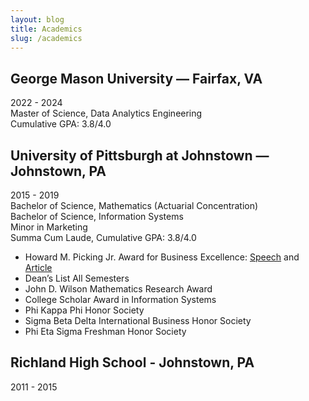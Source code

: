 ```yaml
---
layout: blog
title: Academics
slug: /academics
---
```


## George Mason University —  Fairfax, VA	<br /> 
2022 - 2024 <br />
Master of Science, Data Analytics Engineering <br />
Cumulative GPA: 3.8/4.0 <br />

## University of Pittsburgh at Johnstown — Johnstown, PA <br />
2015 - 2019 <br />
Bachelor of Science, Mathematics (Actuarial Concentration) <br />
Bachelor of Science, Information Systems <br />
Minor in Marketing <br />
Summa Cum Laude, Cumulative GPA: 3.8/4.0 <br />

* Howard M. Picking Jr. Award for Business Excellence: [Speech](https://www.youtube.com/watch?v=CSGT_7AL2OE) and [Article](https://www.richlandsd.com/apps/news/article/854796)
* Dean’s List	All Semesters
* John D. Wilson Mathematics Research Award
* College Scholar Award in Information Systems
* Phi Kappa Phi Honor Society
* Sigma Beta Delta International Business Honor Society                                                                                             
* Phi Eta Sigma Freshman Honor Society


## Richland High School - Johnstown, PA
2011 - 2015 <br />

<br />

